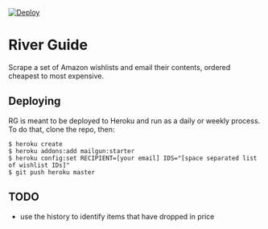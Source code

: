 [![Deploy](https://www.herokucdn.com/deploy/button.png)](https://heroku.com/deploy?template=https://github.com/bscofield/river-guide)


# River Guide

Scrape a set of Amazon wishlists and email their contents, ordered cheapest to most expensive.

## Deploying

RG is meant to be deployed to Heroku and run as a daily or weekly process. To do that, clone the repo, then:

    $ heroku create
    $ heroku addons:add mailgun:starter
    $ heroku config:set RECIPIENT=[your email] IDS="[space separated list of wishlist IDs]"
    $ git push heroku master

## TODO
* use the history to identify items that have dropped in price
